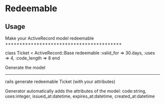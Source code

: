Redeemable
==========


Usage
-----

Make your ActiveRecord model redeemable
+++++++++++++++++++++++++++++++++++++++++

class Ticket < ActiveRecord::Base
  redeemable :valid_for => 30.days, :uses => 4, :code_length => 8
end

Generate the model
_________________
rails generate redeemable Ticket (with your attributes)

Generator automatically adds the attributes of the model:
code:string, uses:integer, issued_at:datetime, expires_at:datetime, created_at:datetime

